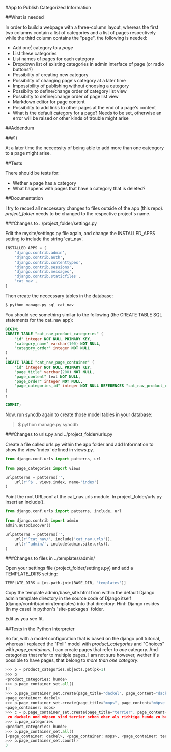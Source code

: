 #App to Publish Categorized Information

##What is needed

In order to build a webpage with a three-column layout, whereas the first two columns contain a list of categories and a list of pages respectively while the third column contains the "page", the following is needed:

* Add one[&sup1;](#one) category to a _page_
* List these categories
* List names of pages for each category
* Dropdown list of existing categories in admin interface of page (or radio buttons?)
* Possibility of creating new category
* Possibility of changing page's category at a later time
* Impossibility of publishing without choosing a category
* Possibilty to define/change order of category list view
* Possibilty to define/change order of page list view
* Markdown editor for page content
* Possibility to add links to other pages at the end of a page's content
* What is the default category for a page? Needs to be set, otherwise an error will be raised or other kinds of trouble might arise




##Addendum

###<a name="one"></a>1)

At a later time the neccessity of being able to add more than one cateogory to a page might arise.

##Tests

There should be tests for:

* Wether a page has a category
* What happens with pages that have a category that is deleted?

##Documentation

I try to record all neccessary changes to files outside of the app (this repo). _project_folder_ needs to be changed to the respective project's name.

###Changes to ../project_folder/settings.py

Edit the mysite/settings.py file again, and change the INSTALLED_APPS setting to include the string 'cat_nav'. 

```python
INSTALLED_APPS = (
    'django.contrib.admin',
    'django.contrib.auth',
    'django.contrib.contenttypes',
    'django.contrib.sessions',
    'django.contrib.messages',
    'django.contrib.staticfiles',
    'cat_nav',
)
```

Then create the neccessary tables in the database:

`$ python manage.py sql cat_nav`

You should see something similar to the following (the CREATE TABLE SQL statements for the cat_nav app):

```sql
BEGIN;
CREATE TABLE "cat_nav_product_categories" (
    "id" integer NOT NULL PRIMARY KEY,
    "category_name" varchar(100) NOT NULL,
    "category_order" integer NOT NULL
)
;
CREATE TABLE "cat_nav_page_container" (
    "id" integer NOT NULL PRIMARY KEY,
    "page_title" varchar(200) NOT NULL,
    "page_content" text NOT NULL,
    "page_order" integer NOT NULL,
    "page_categories_id" integer NOT NULL REFERENCES "cat_nav_product_categories" ("id")
)
;

COMMIT;
```

Now, run syncdb again to create those model tables in your database:

> $ python manage.py syncdb

###Changes to urls.py and ../project_folder/urls.py

Create a file called urls.py within the app folder and add Information to show the view 'index' defined in views.py.

```python
from django.conf.urls import patterns, url

from page_categories import views

urlpatterns = patterns('',
    url(r'^$', views.index, name='index')
)

```

Point the root URLconf at the cat_nav.urls module. In project_folder/urls.py insert an include().

```python
from django.conf.urls import patterns, include, url

from django.contrib import admin
admin.autodiscover()

urlpatterns = patterns('',
    url(r'^cat_nav/', include('cat_nav.urls')),
    url(r'^admin/', include(admin.site.urls)),
)
```


###Changes to files in ../templates/admin/

Open your settings file (project_folder/settings.py) and add a TEMPLATE_DIRS setting:

```python
TEMPLATE_DIRS = [os.path.join(BASE_DIR, 'templates')]
```

Copy the template admin/base_site.html from within the default Django admin template directory in the source code of Django itself (django/contrib/admin/templates) into that directory.
Hint: Django resides (in my case) in python's 'site-packages' folder.

Edit as you see fit.

##Tests in the Python Interpreter

So far, with a model configuration that is based on the django poll tutorial, whereas I replaced the "Poll" model with _product_categories_ and "Choices" with _page_containers_, I can create pages that refer to _one_ category. And categories that refer to multiple pages. I am not sure however, wether it's possible to have pages, that belong to _more than one category_.

```python
>>> p = product_categories.objects.get(pk=1)
>>> p
<product_categories: hunde>
>>> p.page_container_set.all()
[]
>>> p.page_container_set.create(page_title="dackel", page_content="dackel sind klein und lang.")
<page_container: dackel>
>>> p.page_container_set.create(page_title="mops", page_content="möpse sind klein, kurz und haben eine flache schnauze.")
<page_container: mops>
>>> c = p.page_container_set.create(page_title="terrier", page_content="im gegensatz
 zu dackeln und möpsen sind terrier schon eher als richtige hunde zu bezeichnen.")
>>> c.page_categories
<product_categories: hunde>
>>> p.page_container_set.all()
[<page_container: dackel>, <page_container: mops>, <page_container: terrier>]
>>> p.page_container_set.count()
3
```
